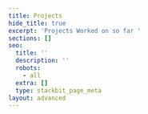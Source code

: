 ```yaml
---
title: Projects
hide_title: true
excerpt: 'Projects Worked on so far '
sections: []
seo:
  title: ''
  description: ''
  robots:
    - all
  extra: []
  type: stackbit_page_meta
layout: advanced
---
```

